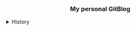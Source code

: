 <div align="center">
<h3>My personal GitBlog</h3>
<!-- <h4>Use the <a href ='https://github.com/DavideBri/Gesko'>Gesko</a></h4> -->
</div>

<details>
  <summary>History</summary>
  <div align="left">
  <h4>2025-01-14</h4>
<h5>- SEO 최적화를 위한 스니펫 제거</a></h5>
<h4>2025-01-12 (완료: 비활성화)</h4>
<h5>- 태그페이지 <a href ='https://github.com/pozuhtuhv/pozuhtuhv.github.io/blob/main/auto_tag.py'>자동화</a>  / <a href ='https://github.com/pozuhtuhv/pozuhtuhv.github.io/actions/workflows/make_folder.yml'>참고</a></h5>
<h4>2025-01-07 (완료)</h4>
<h5>- 테마변경(<a href ='https://github.com/DavideBri/Gesko'>Gesko</a>) 및 재업로드 / <a href ='https://pozuhtuhv.github.io/'>참고</a></h5>
<h4>2025-01-03 ~ 2025-01-07 (완료)</h4>
<h5>- 테마 변경 작업 <a href='https://just-the-docs.com/'>Just the Docs</a> -> <a href ='https://github.com/DavideBri/Gesko'>Gesko</a></h5>
</div>
</details>


<!-- 

Run local server:

```bash
$ git clone https://github.com/DavideBri/Gesko.git
$ cd Gesko
$ bundle install
$ bundle exec jekyll build
$ bundle exec jekyll serve
```

localhost:4000